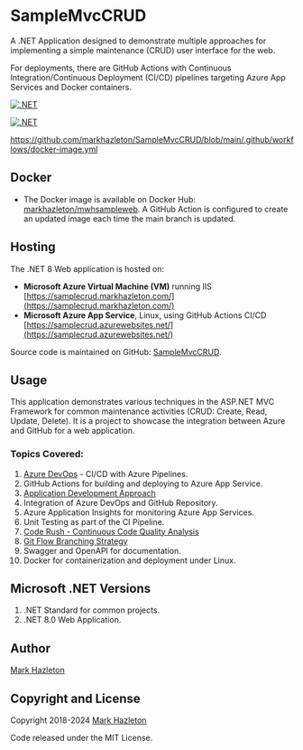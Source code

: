 # SampleMvcCRUD

A .NET Application designed to demonstrate multiple approaches for implementing a simple maintenance (CRUD) user interface for the web.

For deployments, there are GitHub Actions with Continuous Integration/Continuous Deployment (CI/CD) pipelines targeting Azure App Services and Docker containers.

[![.NET](https://github.com/markhazleton/samplemvccrud/actions/workflows/main_samplecrud.yml/badge.svg)]([main_mwhsampleweb.yml](https://github.com/markhazleton/SampleMvcCRUD/blob/main/.github/workflows/main_samplecrud.yml))

[![.NET](https://github.com/markhazleton/samplemvccrud/actions/workflows/docker-image.yml/badge.svg)]([docker-image.yml](https://github.com/markhazleton/SampleMvcCRUD/blob/main/.github/workflows/docker-image.yml))

https://github.com/markhazleton/SampleMvcCRUD/blob/main/.github/workflows/docker-image.yml

## Docker

- The Docker image is available on Docker Hub: [markhazleton/mwhsampleweb](https://hub.docker.com/repository/docker/markhazleton/mwhsampleweb). A GitHub Action is configured to create an updated image each time the main branch is updated.

## Hosting

The .NET 8 Web application is hosted on:

- **Microsoft Azure Virtual Machine (VM)** running IIS [https://samplecrud.markhazleton.com/](https://samplecrud.markhazleton.com/)
- **Microsoft Azure App Service**, Linux, using GitHub Actions CI/CD [https://samplecrud.azurewebsites.net/](https://samplecrud.azurewebsites.net/)

Source code is maintained on GitHub: [SampleMvcCRUD](https://github.com/markhazleton/SampleMvcCRUD).

## Usage

This application demonstrates various techniques in the ASP.NET MVC Framework for common maintenance activities (CRUD: Create, Read, Update, Delete). It is a project to showcase the integration between Azure and GitHub for a web application.

### Topics Covered:

1. [Azure DevOps](/Sample-CRUD-Application/Azure-DevOps-Pipelines) - CI/CD with Azure Pipelines.
2. GitHub Actions for building and deploying to Azure App Service.
3. [Application Development Approach](https://dev.azure.com/markhazleton/SampleMvcCRUD/_wiki/wikis/SampleMvcCRUD.wiki/24/Application-Approach)
4. Integration of Azure DevOps and GitHub Repository.
5. Azure Application Insights for monitoring Azure App Services.
6. Unit Testing as part of the CI Pipeline.
7. [Code Rush - Continuous Code Quality Analysis](https://dev.azure.com/markhazleton/SampleMvcCRUD/_wiki/wikis/SampleMvcCRUD.wiki/22/Code-Rush-Continuous-Code-Quality-Analysis)
8. [Git Flow Branching Strategy](https://dev.azure.com/markhazleton/SampleMvcCRUD/_wiki/wikis/SampleMvcCRUD.wiki/11/Branching-Strategy)
9. Swagger and OpenAPI for documentation.
10. Docker for containerization and deployment under Linux.

## Microsoft .NET Versions

1. .NET Standard for common projects.
2. .NET 8.0 Web Application.

## Author

[Mark Hazleton](https://markhazleton.com)

## Copyright and License

Copyright 2018-2024 [Mark Hazleton](https://markhazleton.com)

Code released under the MIT License.
